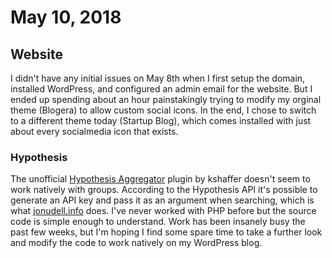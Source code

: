 # May 10, 2018

## Website

I didn't have any initial issues on May 8th when I first setup the domain, installed WordPress, and configured an admin email for the website. But I ended up spending about an hour painstakingly trying to modify my orginal theme (Blogera) to allow custom social icons. In the end, I chose to switch to a different theme today (Startup Blog), which comes installed with just about every socialmedia icon that exists. 

### Hypothesis

The unofficial [Hypothesis Aggregator](https://github.com/kshaffer/hypothesis_aggregator) plugin by kshaffer doesn't seem to work natively with groups. According to the Hypothesis API it's possible to generate an API key and pass it as an argument when searching, which is what [jonudell.info](https://jonudell.info/h/facet/) does. I've never worked with PHP before but the source code is simple enough to understand. Work has been insanely busy the past few weeks, but I'm hoping I find some spare time to take a further look and modify the code to work natively on my WordPress blog.  